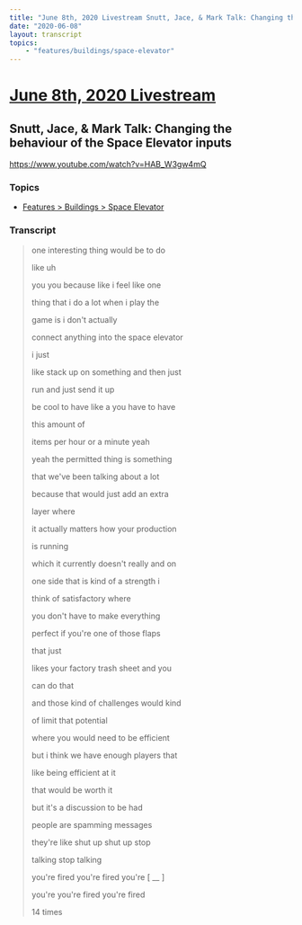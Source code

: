 ```yaml
---
title: "June 8th, 2020 Livestream Snutt, Jace, & Mark Talk: Changing the behaviour of the Space Elevator inputs"
date: "2020-06-08"
layout: transcript
topics:
    - "features/buildings/space-elevator"
---
```

# [June 8th, 2020 Livestream](../2020-06-08.md)
## Snutt, Jace, & Mark Talk: Changing the behaviour of the Space Elevator inputs
https://www.youtube.com/watch?v=HAB_W3gw4mQ

### Topics
* [Features > Buildings > Space Elevator](../topics/features/buildings/space-elevator.md)

### Transcript

> one interesting thing would be to do
> 
> like uh
> 
> you you because like i feel like one
> 
> thing that i do a lot when i play the
> 
> game is i don't actually
> 
> connect anything into the space elevator
> 
> i just
> 
> like stack up on something and then just
> 
> run and just send it up
> 
> be cool to have like a you have to have
> 
> this amount of
> 
> items per hour or a minute yeah
> 
> yeah the permitted thing is something
> 
> that we've been talking about a lot
> 
> because that would just add an extra
> 
> layer where
> 
> it actually matters how your production
> 
> is running
> 
> which it currently doesn't really and on
> 
> one side that is kind of a strength i
> 
> think of satisfactory where
> 
> you don't have to make everything
> 
> perfect if you're one of those flaps
> 
> that just
> 
> likes your factory trash sheet and you
> 
> can do that
> 
> and those kind of challenges would kind
> 
> of limit that potential
> 
> where you would need to be efficient
> 
> but i think we have enough players that
> 
> like being efficient at it
> 
> that would be worth it
> 
> but it's a discussion to be had
> 
> people are spamming messages
> 
> they're like shut up shut up stop
> 
> talking stop talking
> 
> you're fired you're fired you're [ __ ]
> 
> you're you're fired you're fired
> 
> 14 times
> 
